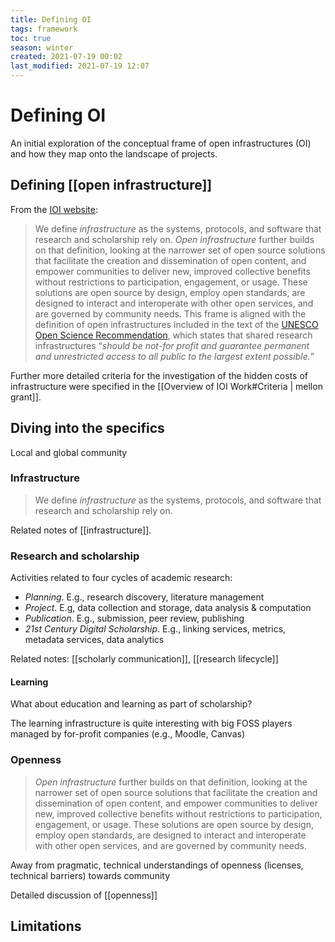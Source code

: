 ```yaml
---
title: Defining OI
tags: framework
toc: true
season: winter
created: 2021-07-19 00:02
last_modified: 2021-07-19 12:07
---
```


# Defining OI

An initial exploration of the conceptual frame of open infrastructures (OI) and how they map onto the landscape of projects.

## Defining [[open infrastructure]]

From the [IOI website](https://investinopen.org/about/#defining-open-infrastructure-):

> We define _infrastructure_ as the systems, protocols, and software that research and scholarship rely on. _Open infrastructure_ further builds on that definition, looking at the narrower set of open source solutions that facilitate the creation and dissemination of open content, and empower communities to deliver new, improved collective benefits without restrictions to participation, engagement, or usage. These solutions are open source by design, employ open standards, are designed to interact and interoperate with other open services, and are governed by community needs. This frame is aligned with the definition of open infrastructures included in the text of the [UNESCO Open Science Recommendation](https://unesdoc.unesco.org/ark:/48223/pf0000376893?posInSet=7&queryId=64f6c09b-9508-4258-82a1-e195d9d38368), which states that shared research infrastructures “_should be not-for profit and guarantee permanent and unrestricted access to all public to the largest extent possible.”_

Further more detailed criteria for the investigation of the hidden costs of infrastructure were specified in the [[Overview of IOI Work#Criteria \| mellon grant]].

## Diving into the specifics

Local and global community

### Infrastructure

> We define _infrastructure_ as the systems, protocols, and software that research and scholarship rely on.



Related notes of [[infrastructure]].

### Research and scholarship

Activities related to four cycles of academic research:

- *Planning*. E.g., research discovery, literature management
- *Project*. E.g, data collection and storage, data analysis & computation
- *Publication*. E.g., submission, peer review, publishing
- *21st Century Digital Scholarship*. E.g., linking services, metrics, metadata services, data analytics

Related notes: [[scholarly communication]], [[research lifecycle]]

#### Learning

What about education and learning as part of scholarship?

The learning infrastructure is quite interesting with big FOSS players managed by for-profit companies (e.g., Moodle, Canvas)

### Openness

> _Open infrastructure_ further builds on that definition, looking at the narrower set of open source solutions that facilitate the creation and dissemination of open content, and empower communities to deliver new, improved collective benefits without restrictions to participation, engagement, or usage. These solutions are open source by design, employ open standards, are designed to interact and interoperate with other open services, and are governed by community needs.

Away from pragmatic, technical understandings of openness (licenses, technical barriers) towards community

Detailed discussion of [[openness]]

## Limitations